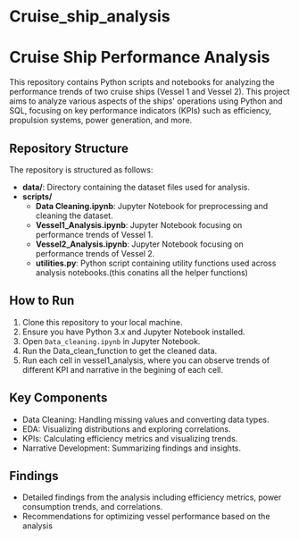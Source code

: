 # Cruise_ship_analysis

# Cruise Ship Performance Analysis

This repository contains Python scripts and notebooks for analyzing the performance trends of two cruise ships (Vessel 1 and Vessel 2).
This project aims to analyze various aspects of the ships' operations using Python and SQL, focusing on key performance indicators (KPIs) such as efficiency, propulsion systems, power generation, and more.

## Repository Structure

The repository is structured as follows:

- **data/**: Directory containing the dataset files used for analysis.
- **scripts/**
  - **Data Cleaning.ipynb**: Jupyter Notebook for preprocessing and cleaning the dataset.
  - **Vessel1_Analysis.ipynb**: Jupyter Notebook focusing on performance trends of Vessel 1.
  - **Vessel2_Analysis.ipynb**: Jupyter Notebook focusing on performance trends of Vessel 2.
  - **utilities.py**: Python script containing utility functions used across analysis notebooks.(this conatins all the helper functions)

## How to Run

1. Clone this repository to your local machine.
2. Ensure you have Python 3.x and Jupyter Notebook installed.
3. Open `Data_cleaning.ipynb` in Jupyter Notebook.
4. Run the Data_clean_function to get the cleaned data.
5. Run each cell in vessel1_analysis, where you can observe trends of different KPI and narrative in the begining of each cell.

## Key Components

- Data Cleaning: Handling missing values and converting data types.
- EDA: Visualizing distributions and exploring correlations.
- KPIs: Calculating efficiency metrics and visualizing trends.
- Narrative Development: Summarizing findings and insights.

## Findings

- Detailed findings from the analysis including efficiency metrics, power consumption trends, and correlations.
- Recommendations for optimizing vessel performance based on the analysis

